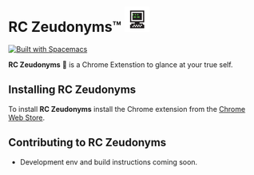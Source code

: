 # RC Zeudonyms:tm: <img src="/dist/extension/icon.png" width="50" style="-15px"/>

[![Built with Spacemacs](https://cdn.rawgit.com/syl20bnr/spacemacs/442d025779da2f62fc86c2082703697714db6514/assets/spacemacs-badge.svg)](http://github.com/syl20bnr/spacemacs)

**RC Zeudonyms** :facepunch: is a Chrome Extenstion to glance at your true self.

## Installing RC Zeudonyms

To install **RC Zeudonyms** install the Chrome extension from the
[Chrome Web Store](https://chrome.google.com/webstore/detail/gifbump/bacfjdhpbcepapbkibpdmpaikphomene).

## Contributing to RC Zeudonyms
* Development env and build instructions coming soon.
